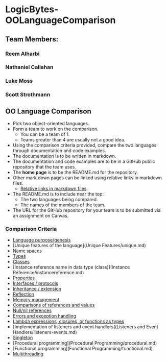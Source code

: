 # LogicBytes-OOLanguageComparison
## Team Members:
### Reem Alharbi
### Nathaniel Callahan
### Luke Moss
### Scott Strothmann

## OO Language Comparison

* Pick two object-oriented languages.
* Form a team to work on the comparison.
  * You can be a team of 1.
  * Teams greater than 4 are usually not a good idea.
* Using the comparison criteria provided, compare the two languages
through documentation and code examples.
* The documentation is to be written in markdown.
* The documentation and code examples are to be in a
GitHub public repository that the team uses.
* The **home page** is to be the README.md for the repository.
* Other mark down pages can be linked using relative links in markdown files.
  * [Relative links in markdown files](https://github.com/blog/1395-relative-links-in-markup-files).
* The README.md is to include near the top:
    * The two languages being compared.
    * The names of the members of the team.
* The URL for the GitHub repository for your team is to be submitted via an assignment on Canvas.

### Comparison Criteria

* [Language purpose/genesis](Language/language.md)
* [Unique features of the language](Unique Features/unique.md)
* [Name spaces](Namespaces/namespaces.md)
* [Types](Types/types.md)
* [Classes](Classes/classes.md)
* [Instance reference name in data type (class)](Instance Reference/instancereference.md)
* [Properties](Properties/properties.md)
* [Interfaces / protocols](Interfaces/interfaces.md)
* [Inheritance / extension](Inheritance/inheritance.md)
* [Reflection](Reflecion/reflection.md)
* [Memory management](Memory/memory.md)
* [Comparisons of references and values](Comparisons/comparisons.md)
* [Null/nil references](Null/null.md)
* [Errors and exception handling](Exceptions/exceptions.md)
* [Lambda expressions, closures, or functions as types](Lambdas/lambdas.md)
* [Implementation of listeners and event handlers](Listeners and Event Handlers/listeners-events.md)
* [Singleton](Singleton/singleton.md)
* [Procedural programming](Procedural Programming/procedural.md)
* [Functional programming](Functional Programming/functional.md)
* [Multithreading](Multithreading/multithreading.md)
